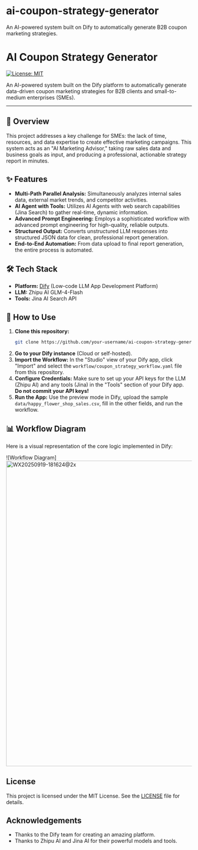 # ai-coupon-strategy-generator
An AI-powered system built on Dify to automatically generate B2B coupon marketing strategies.
# AI Coupon Strategy Generator

[![License: MIT](https://img.shields.io/badge/License-MIT-yellow.svg)](https://opensource.org/licenses/MIT)

An AI-powered system built on the Dify platform to automatically generate data-driven coupon marketing strategies for B2B clients and small-to-medium enterprises (SMEs).

---

## 🌟 Overview

This project addresses a key challenge for SMEs: the lack of time, resources, and data expertise to create effective marketing campaigns. This system acts as an "AI Marketing Advisor," taking raw sales data and business goals as input, and producing a professional, actionable strategy report in minutes.

## ✨ Features

- **Multi-Path Parallel Analysis:** Simultaneously analyzes internal sales data, external market trends, and competitor activities.
- **AI Agent with Tools:** Utilizes AI Agents with web search capabilities (Jina Search) to gather real-time, dynamic information.
- **Advanced Prompt Engineering:** Employs a sophisticated workflow with advanced prompt engineering for high-quality, reliable outputs.
- **Structured Output:** Converts unstructured LLM responses into structured JSON data for clean, professional report generation.
- **End-to-End Automation:** From data upload to final report generation, the entire process is automated.

## 🛠️ Tech Stack

- **Platform:** [Dify](https://dify.ai/) (Low-code LLM App Development Platform)
- **LLM:** Zhipu AI GLM-4-Flash
- **Tools:** Jina AI Search API

## 🚀 How to Use

1.  **Clone this repository:**
    ```bash
    git clone https://github.com/your-username/ai-coupon-strategy-generator.git
    ```
2.  **Go to your Dify instance** (Cloud or self-hosted).
3.  **Import the Workflow:** In the "Studio" view of your Dify app, click "Import" and select the `workflow/coupon_strategy_workflow.yaml` file from this repository.
4.  **Configure Credentials:** Make sure to set up your API keys for the LLM (Zhipu AI) and any tools (Jina) in the "Tools" section of your Dify app. **Do not commit your API keys!**
5.  **Run the App:** Use the preview mode in Dify, upload the sample `data/happy_flower_shop_sales.csv`, fill in the other fields, and run the workflow.

## 📊 Workflow Diagram

Here is a visual representation of the core logic implemented in Dify:

![Workflow Diagram]<img width="2936" height="830" alt="WX20250919-181624@2x" src="https://github.com/user-attachments/assets/fad02bb8-d0be-42d8-97ad-7ea33463dac9" />



## License

This project is licensed under the MIT License. See the [LICENSE](LICENSE) file for details.

## Acknowledgements

- Thanks to the Dify team for creating an amazing platform.
- Thanks to Zhipu AI and Jina AI for their powerful models and tools.
